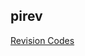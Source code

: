 pirev
-----

[Revision Codes](https://www.raspberrypi.org/documentation/hardware/raspberrypi/revision-codes/README.md)
